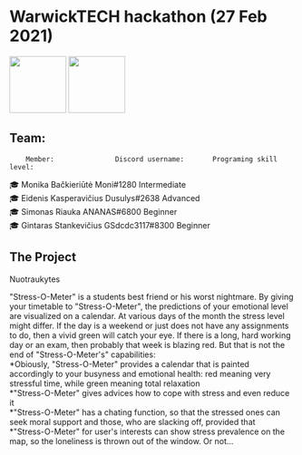 # WarwickTECH hackathon (27 Feb 2021)

<img src="https://en.ktu.edu/wp-content/uploads/sites/5/2016/08/KTU-EN.svg" height="100" />
<img src="https://studentams.ktu.edu/wp-content/uploads/sites/54/2016/09/Gifted-300x141.png" height="100" />

## Team: 

        Member:               Discord username:       Programing skill level:  
🎓 Monika Bačkieriūtė           Moni#1280                   Intermediate  
🎓 Eidenis Kasperavičius        Dusulys#2638                Advanced  
🎓 Simonas Riauka               ANANAS#6800                 Beginner  
🎓 Gintaras Stankevičius        GSdcdc3117#8300             Beginner  


## The Project  

Nuotraukytes  

"Stress-O-Meter" is a students best friend or his worst nightmare. By giving your timetable to "Stress-O-Meter", the predictions of your emotional level are visualized on a calendar. At various days of the month the stress level might differ. If the day is a weekend or just does not have any assignments to do, then a vivid green will catch your eye. If there is a long, hard working day or an exam, then probably that week is blazing red. But that is not the end of "Stress-O-Meter's" capabilities:  
    *Obiously, "Stress-O-Meter" provides a calendar that is painted accordingly to your busyness and emotional health: red meaning very stressful time, while green meaning total relaxation  
    *"Stress-O-Meter" gives advices how to cope with stress and even reduce it  
    *"Stress-O-Meter" has a chating function, so that the stressed ones can seek moral support and those, who are slacking off, provided that  
    *"Stress-O-Meter" for user's interests can show stress prevalence on the map, so the loneliness is thrown out of the window. Or not...  
